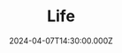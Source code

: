 ---
video:
  type: vimeo
  id: 931901882
speaker:
  permalink: bart-wilkins
  name: Bart Wilkins
title: Life
image: https://i.imgur.com/G25eks5.png
date: 2024-04-07T14:30:00.000Z
series: "life-after-life"
---